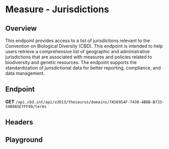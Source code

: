 <script setup>
import "../../../style.css"
import SwaggerUI from "../../../swagger/view/SwaggerUI.vue"
import swaggerJson from "../../../swagger/json/thesaurus/measure/jurisdictions.json";

const swaggerSpecs = [
  { json:swaggerJson, protected: false },
]
</script>

# Measure - Jurisdictions

## Overview

This endpoint provides access to a list of jurisdictions relevant to the Convention on Biological Diversity (CBD). This endpoint is intended to help users retrieve a comprehensive list of geographic and administrative jurisdictions that are associated with measures and policies related to biodiversity and genetic resources. The endpoint supports the standardization of jurisdictional data for better reporting, compliance, and data management.


## Endpoint

**GET** `/api.cbd.int/api/v2013/thesaurus/domains/7A56954F-7430-4B8B-B733-54B8A5E7FF40/terms`

## Headers
<!--@include: ../../../components/common/header/accept.md-->

## Playground

<SwaggerUI :swaggerSpecs="swaggerSpecs" />